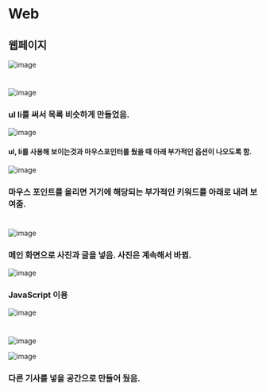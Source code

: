 # Web

## 웹페이지
![image](https://user-images.githubusercontent.com/102014376/176829553-31742121-7445-4c32-9b56-c94badd9bfdb.png)
#
![image](https://user-images.githubusercontent.com/102014376/176811392-0dccb9b3-f642-4312-86da-0838a5e77579.png)
### ul li를 써서 목록 비슷하게 만들었음.

![image](https://user-images.githubusercontent.com/102014376/176826684-83204318-148b-4206-b5f4-9adcaf95113a.png)
#### ul, li를 사용해 보이는것과 마우스포인터를 뒀을 때 아래 부가적인 옵션이 나오도록 함.

![image](https://user-images.githubusercontent.com/102014376/176815472-7e2410d1-4146-4646-8e2f-093fb787a597.png)
### 마우스 포인트를 올리면 거기에 해당되는 부가적인 키워드를 아래로 내려 보여줌.


#
![image](https://user-images.githubusercontent.com/102014376/176815571-94eec29f-6979-4943-afec-45140cbbd6ef.png)
### 메인 화면으로 사진과 글을 넣음. 사진은 계속해서 바뀜.

![image](https://user-images.githubusercontent.com/102014376/176826924-a0c12752-43bf-416e-8673-c8b5861151bf.png)

### JavaScript 이용
![image](https://user-images.githubusercontent.com/102014376/176827630-61a6d90e-4813-4b82-a1be-94884349632d.png)

# 
![image](https://user-images.githubusercontent.com/102014376/176815781-052c5322-378a-43f2-b4a4-8091a193c0ac.png)

![image](https://user-images.githubusercontent.com/102014376/176815674-953c9dbe-d5a7-4e21-a854-b63bb555f87b.png)
### 다른 기사를 넣을 공간으로 만들어 뒀음. 
